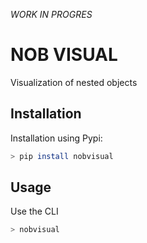 *WORK IN PROGRES*

# NOB VISUAL

Visualization of nested objects


## Installation

Installation using Pypi:

```bash
> pip install nobvisual
```

## Usage

Use the CLI 

```bash
> nobvisual
````
